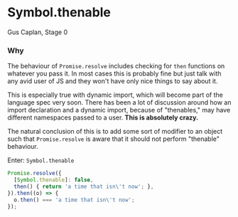 # Symbol.thenable

Gus Caplan, Stage 0

### Why

The behaviour of `Promise.resolve` includes checking for `then` functions
on whatever you pass it. In most cases this is probably fine but just talk
with any avid user of JS and they won't have only nice things to say about
it.

This is especially true with dynamic import, which will become part of the
language spec very soon. There has been a lot of discussion around how an
import declaration and a dynamic import, because of "thenables," may have
different namespaces passed to a user. __This is absolutely crazy.__

The natural conclusion of this is to add some sort of modifier to an object
such that `Promise.resolve` is aware that it should not perform "thenable"
behaviour.

Enter: `Symbol.thenable`

```js
Promise.resolve({
  [Symbol.thenable]: false,
  then() { return 'a time that isn\'t now'; },
}).then((o) => {
  o.then() === 'a time that isn\'t now';
});
```

